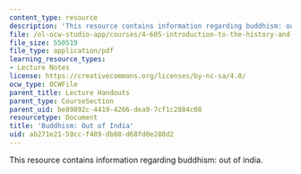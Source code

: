 ```yaml
---
content_type: resource
description: 'This resource contains information regarding buddhism: out of india.'
file: /ol-ocw-studio-app/courses/4-605-introduction-to-the-history-and-theory-of-architecture-spring-2012/ab271e2159ccf489db08d68fd0e288d2_MIT4_605S12_lec11.pdf
file_size: 550519
file_type: application/pdf
learning_resource_types:
- Lecture Notes
license: https://creativecommons.org/licenses/by-nc-sa/4.0/
ocw_type: OCWFile
parent_title: Lecture Handouts
parent_type: CourseSection
parent_uid: be89892c-4419-4266-dea9-7cf1c2884c08
resourcetype: Document
title: 'Buddhism: Out of India'
uid: ab271e21-59cc-f489-db08-d68fd0e288d2
---
```

This resource contains information regarding buddhism: out of india.